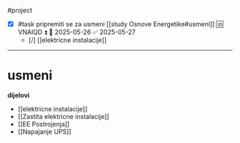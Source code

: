 #project 

- [x] #task pripremiti se za usmeni [[study Osnove Energetike#usmeni]] 🆔 VNAlQD ⏫ 📅 2025-05-26 ✅ 2025-05-27
	- [/] [[elektricne instalacije]]
___
# usmeni

**dijelovi**
- [[elektricne instalacije]]
- [[Zastita elektricne instalacije]]
- [[EE Postrojenja]]
- [[Napajanje UPS]]

